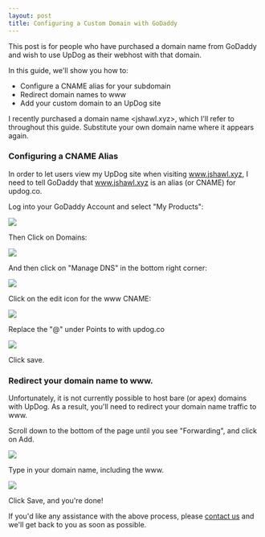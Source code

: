 ```yaml
---
layout: post
title: Configuring a Custom Domain with GoDaddy
---
```


This post is for people who have purchased a domain name from GoDaddy and wish
to use UpDog as their webhost with that domain.

In this guide, we'll show you how to:

- Configure a CNAME alias for your subdomain
- Redirect domain names to www
- Add your custom domain to an UpDog site

I recently purchased a domain name <jshawl.xyz>, which I'll refer to throughout
this guide. Substitute your own domain name where it appears again.

### Configuring a CNAME Alias

In order to let users view my UpDog site when visiting www.jshawl.xyz, I need to
tell GoDaddy that www.jshawl.xyz is an alias (or CNAME) for updog.co.

Log into your GoDaddy Account and select "My Products":

![](https://dl.dropbox.com/s/w0a1g88u80ck5gt/Screenshot%202016-10-02%2018.36.14.png?dl=0)

Then Click on Domains:

![](https://dl.dropbox.com/s/dka3q7enm865joj/Screenshot%202016-10-02%2018.36.46.png?dl=0)

And then click on "Manage DNS" in the bottom right corner:

![](https://dl.dropbox.com/s/n4krgr7xidrlddq/Screenshot%202016-10-02%2018.36.54.png?dl=0)

Click on the edit icon for the www CNAME:

![](https://dl.dropbox.com/s/r5maq6dmrejxecm/Screenshot%202016-10-02%2018.50.36.png?dl=0)

Replace the "@" under Points to with updog.co

![](https://dl.dropbox.com/s/nvuqg86888xrmml/Screenshot%202016-10-02%2018.37.52.png?dl=0)

Click save.

### Redirect your domain name to www.

Unfortunately, it is not currently possible to host bare (or apex) domains with
UpDog. As a result, you'll need to redirect your domain name traffic to www.

Scroll down to the bottom of the page until you see "Forwarding", and click on Add.

![](https://dl.dropbox.com/s/825ws73ef8uuept/Screenshot%202016-10-02%2018.38.14.png?dl=0)

Type in your domain name, including the www.

![](https://dl.dropbox.com/s/0cpjqkif0txnbwq/Screenshot%202016-10-02%2018.38.48.png?dl=0)

Click Save, and you're done!

If you'd like any assistance with the above process, please [contact us](/contact)
and we'll get back to you as soon as possible.

